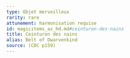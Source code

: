 ```yaml
---
type: Objet merveilleux
rarity: rare
attunement: harmonisation requise
id: magicitems_az_hd.md#ceinturon-des-nains
title: Ceinturon des nains
alias: Belt of Dwarvenkind
source: (CDC p159)
---
```


